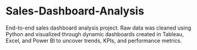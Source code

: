 # Sales-Dashboard-Analysis
End-to-end sales dashboard analysis project. Raw data was cleaned using Python and visualized through dynamic dashboards created in Tableau, Excel, and Power BI to uncover trends, KPIs, and performance metrics.
